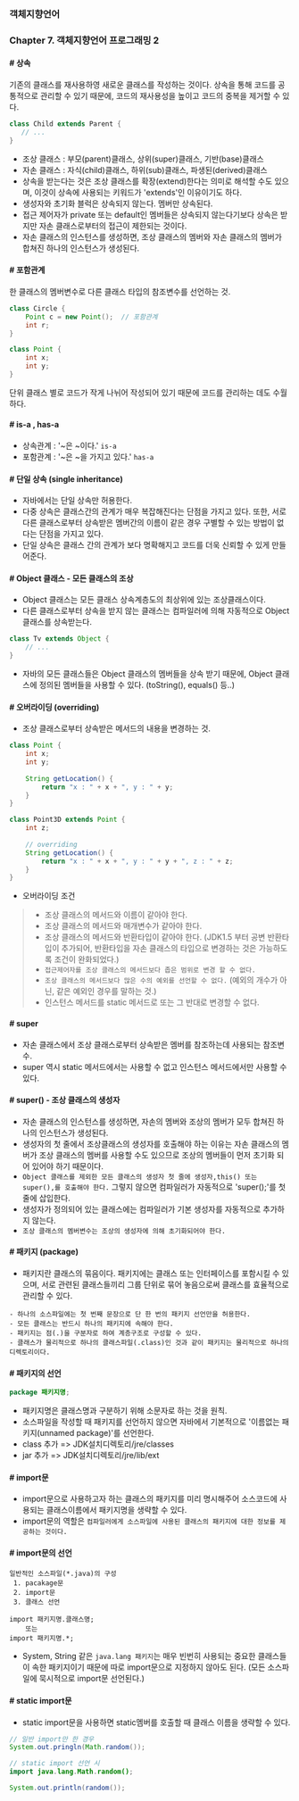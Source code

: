 ### 객체지향언어

### Chapter 7. 객체지향언어 프로그래밍 2

#### \# 상속
기존의 클래스를 재사용하영 새로운 클래스를 작성하는 것이다. 상속을 통해 코드를 공통적으로 관리할 수 있기 때문에, 코드의 재사용성을 높이고 코드의 중복을 제거할 수 있다.
 ````java
class Child extends Parent {
    // ...
}
````
 - 조상 클래스 : 부모(parent)클래스, 상위(super)클래스, 기반(base)클래스
 - 자손 클래스 : 자식(child)클래스, 하위(sub)클래스, 파생된(derived)클래스
 - 상속을 받는다는 것은 조상 클래스를 확장(extend)한다는 의미로 해석할 수도 있으며, 이것이 상속에 사용되는 키워드가 'extends'인 이유이기도 하다.
 - 생성자와 초기화 블럭은 상속되지 않는다. 멤버만 상속된다. 
 - 접근 제어자가 private 또는 default인 멤버들은 상속되지 않는다기보다 상속은 받지만 자손 클래스로부터의 접근이 제한되는 것이다.
 - 자손 클래스의 인스턴스를 생성하면, 조상 클래스의 멤버와 자손 클래스의 멤버가 합쳐진 하나의 인스턴스가 생성된다.
 
 #### \# 포함관계
 한 클래스의 멤버변수로 다른 클래스 타입의 참조변수를 선언하는 것. 
````java
class Circle {
    Point c = new Point();  // 포함관계
    int r;
}

class Point {
    int x;
    int y;
}
````
단위 클래스 별로 코드가 작게 나뉘어 작성되어 있기 때문에 코드를 관리하는 데도 수월하다.

#### \# is-a , has-a
- 상속관계 : '~은 ~이다.' `is-a`
- 포함관계 : '~은 ~을 가지고 있다.' `has-a`

#### \# 단일 상속 (single inheritance)
- 자바에서는 단일 상속만 허용한다.
- 다중 상속은 클래스간의 관계가 매우 복잡해진다는 단점을 가지고 있다. 또한, 서로 다른 클래스로부터 상속받은 멤버간의 이름이 같은 경우 구별할 수 있는 방법이 없다는 단점을 가지고 있다.
- 단일 상속은 클래스 간의 관계가 보다 명확해지고 코드를 더욱 신뢰할 수 있게 만들어준다.

#### \# Object 클래스 - 모든 클래스의 조상
- Object 클래스는 모든 클래스 상속계층도의 최상위에 있는 조상클래스이다.
- 다른 클래스로부터 상속을 받지 않는 클래스는 컴파일러에 의해 자동적으로 Object 클래스를 상속받는다.
````java
class Tv extends Object {
    // ...
}
````
- 자바의 모든 클래스들은 Object 클래스의 멤버들을 상속 받기 때문에, Object 클래스에 정의된 멤버들을 사용할 수 있다. (toString(), equals() 등..)

#### \# 오버라이딩 (overriding)
- 조상 클래스로부터 상속받은 메서드의 내용을 변경하는 것.
```java
class Point {
    int x;
    int y;
    
    String getLocation() {
        return "x : " + x + ", y : " + y;
    }
}

class Point3D extends Point {
    int z;
    
    // overriding
    String getLocation() {
        return "x : " + x + ", y : " + y + ", z : " + z;
    }
}
``` 
- 오버라이딩 조건
>- 조상 클래스의 메서드와 이름이 같아야 한다.
>- 조상 클래스의 메서드와 매개변수가 같아야 한다.
>- 조상 클래스의 메서드와 반환타입이 같아야 한다. (JDK1.5 부터 공변 반환타입이 추가되어, 반환타입을 자손 클래스의 타입으로 변경하는 것은 가능하도록 조건이 완화되었다.)
>- `접근제어자를 조상 클래스의 메서드보다 좁은 범위로 변경 할 수 없다.`
>- `조상 클래스의 메서드보다 많은 수의 예외를 선언할 수 없다.` (예외의 개수가 아닌, 같은 예외인 경우를 말하는 것.)
>- 인스턴스 메서드를 static 메서드로 또는 그 반대로 변경할 수 없다.

#### \# super
- 자손 클래스에서 조상 클래스로부터 상속받은 멤버를 참조하는데 사용되는 참조변수.
- super 역시 static 메서드에서는 사용할 수 없고 인스턴스 메서드에서만 사용할 수 있다.

#### \# super() - 조상 클래스의 생성자
- 자손 클래스의 인스턴스를 생성하면, 자손의 멤버와 조상의 멤버가 모두 합쳐진 하나의 인스턴스가 생성된다.
- 생성자의 첫 줄에서 조상클래스의 생성자를 호출해야 하는 이유는 자손 클래스의 멤버가 조상 클래스의 멤버를 사용할 수도 있으므로 조상의 멤버들이 먼저 초기화 되어 있어야 하기 때문이다.
- `Object 클래스를 제외한 모든 클래스의 생성자 첫 줄에 생성자,this() 또는 super(),를 호출해야 한다.` 그렇지 않으면 컴파일러가 자동적으로 'super();'를 첫 줄에 삽입한다.
- 생성자가 정의되어 있는 클래스에는 컴파일러가 기본 생성자를 자동적으로 추가하지 않는다.
- `조상 클래스의 멤버변수는 조상의 생성자에 의해 초기화되어야 한다.`

#### \# 패키지 (package)
- 패키지란 클래스의 묶음이다. 패키지에는 클래스 또는 인터페이스를 포함시킬 수 있으며, 서로 관련된 클래스들끼리 그룹 단위로 묶어 놓음으로써 클래스를 효율적으로 관리할 수 있다.
````
- 하나의 소스파일에는 첫 번째 문장으로 단 한 번의 패키지 선언만을 허용한다.
- 모든 클래스는 반드시 하나의 패키지에 속해야 한다.
- 패키지는 점(.)을 구분자로 하여 계층구조로 구성할 수 있다.
- 클래스가 물리적으로 하나의 클래스파일(.class)인 것과 같이 패키지는 물리적으로 하나의 디렉토리이다.
````

#### \# 패키지의 선언
````java
package 패키지명;
````
- 패키지명은 클래스명과 구분하기 위해 소문자로 하는 것을 원칙.
- 소스파일을 작성할 때 패키지를 선언하지 않으면 자바에서 기본적으로 '이름없는 패키지(unnamed package)'를 선언한다.
- class 추가 => JDK설치디렉토리/jre/classes
- jar 추가 => JDK설치디렉토리/jre/lib/ext

#### \# import문
- import문으로 사용하고자 하는 클래스의 패키지를 미리 명시해주어 소스코드에 사용되는 클래스이름에서 패키지명을 생략할 수 있다.
- import문의 역할은 `컴파일러에게 소스파일에 사용된 클래스의 패키지에 대한 정보를 제공하는 것이다.`

#### \# import문의 선언
````
일반적인 소스파일(*.java)의 구성
 1. pacakage문
 2. import문
 3. 클래스 선언
````
````
import 패키지명.클래스명;
    또는
import 패키지명.*; 
````
- System, String 같은 `java.lang 패키지`는 매우 빈번히 사용되는 중요한 클래스들이 속한 패키지이기 때문에 따로 import문으로 지정하지 않아도 된다. (모든 소스파일에 묵시적으로 import문 선언된다.) 

#### \# static import문
- static import문을 사용하면 static멤버를 호출할 때 클래스 이름을 생략할 수 있다.
````java
// 일반 import만 한 경우
System.out.pringln(Math.random());

// static import 선언 시
import java.lang.Math.random();

System.out.println(random());
````